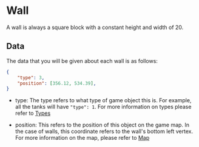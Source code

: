# Wall

A wall is always a square block with a constant height and width of 20.

## Data

The data that you will be given about each wall is as follows:

```json
{
    "type": 3,
    "position": [356.12, 534.39],
}
```

* type: The type refers to what type of game object this is. For example, all the tanks will have `"type": 1`. For more information on types please refer to [Types](types.md)

* position: This refers to the position of this object on the game map. In the case of walls, this coordinate refers to the wall's bottom left vertex. For more information on the map, please refer to [Map](map.md)
